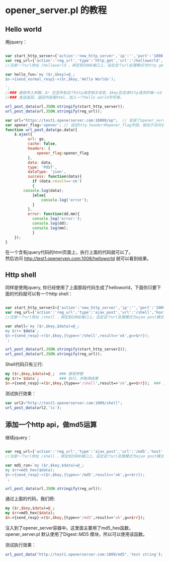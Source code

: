 # opener_server.pl 的教程

## Hello world

用jquery：

```javascript

var start_http_server={'action':'new_http_server','ip':'','port':'1008'}; // 开启一个新的http服务器，监听在端口1008上
var reg_url={'action':'reg_url','type':'http_get','url':'/helloworld','host':'*:1008','go':hello_fun}; 
//注册一个url地址 /helloworld ，绑定到1008端口上，设定这个url处理模式为http get模式，最后处理这个url的代码放到 hello_fun

var hello_fun=`my ($r,$key)=@_; 
$n->{send_normal_resp}->($r,$key,'Hello Worlds'); 

`;
//### 接收传入参数，$r 包含所有这个http请求相关信息，$key包含该http请求的唯一id
//### 发送返回，返回内容是html，加入一个hello world字符串。

url_post_data(url,JSON.stringify(start_http_server)); 
url_post_data(url,JSON.stringify(reg_url));

var url="https://test1.openerserver.com:10008/op";  // 安装了opener_server的服务器地址：test1.openerserver.com 
var opener_flag='opener'; // 设定http header中opener_flag字段，相当于访问该opener_server的密码
function url_post_data(go,data){
	$.ajax({
		  url: go,
		  cache: false,
		  headers: {
			  opener_flag:opener_flag
		  },
		  data: data,
		  type: 'POST',
		  dataType: 'json',
		  success: function(data){
			if (data.result=='ok')
			{	
        console.log(data);		
			}else{
				console.log('error');
			}
		  },
		  error: function(dd,mm){
			console.log('error:');
			console.log(dd);
			console.log(mm);
			}
	});
}
```

在一个含有jquery代码的html页面上，执行上面的代码就可以了。  
然后访问 http://test1.openervpn.com:1008/helloworld 就可以看到结果。  


## Http shell

同样是使用jquery, 你已经使用了上面那段代码生成了helloworld，下面你只要下面的代码就可以有一个http shell：
```javascript

var start_http_server2={'action':'new_http_server','ip':'','port':'1009'}; // 开启一个新的http服务器，监听在端口1009上
var reg_url={'action':'reg_url','type':'ajax_post','url':'/shell','host':'*:1009','go':shell}; 
//注册一个url地址 /shell ，绑定到1008端口上，设定这个url处理模式为ajax post模式，最后处理这个url的代码放到 shell

var shell=`my ($r,$key,$data)=@_; 
my $rr=`$data`;
$n->{send_resp}->($r,$key,{type=>'/shell',result=>'ok',g=>$rr});
`;

url_post_data(url,JSON.stringify(start_http_server2)); 
url_post_data(url,JSON.stringify(reg_url));

```

Shell代码只有三行:
``` perl
my ($r,$key,$data)=@_;  ### 接收参数
my $rr=`$data`;         ### 执行，并取得结果
$n->{send_resp}->($r,$key,{type=>'/shell',result=>'ok',g=>$rr});  ### 通过http 返回结果
```

测试执行效果：
```javascript
var url2="http://test1.openerserver.com:1009/shell"; 
url_post_data(url2,'ls');
```

## 添加一个http api，做md5运算

继续jquery：
```javascript

var reg_url={'action':'reg_url','type':'ajax_post','url':'/md5','host':'*:1009','go':md5_run}; 
//注册一个url地址 /shell ，绑定到1008端口上，设定这个url处理模式为ajax post模式，最后处理这个url的代码放到 shell

var md5_run=`my ($r,$key,$data)=@_; 
my $rr=md5_hex($data);
$n->{send_resp}->($r,$key,{type=>'/md5',result=>'ok',g=>$rr});
`;

url_post_data(url,JSON.stringify(reg_url));

```

通过上面的代码，我们把:
```perl
my ($r,$key,$data)=@_; 
my $rr=md5_hex($data);
$n->{send_resp}->($r,$key,{type=>'/md5',result=>'ok',g=>$rr});
```
注入到了opener_server容器中。这里面主要用了md5_hex函数，opener_server.pl 默认使用了Digest::MD5 模块，所以可以使用该函数。


测试执行效果：
```javascript
url_post_data("http://test1.openerserver.com:1009/md5",'test string');
```
